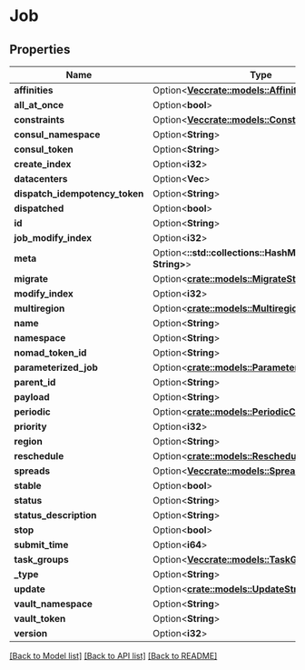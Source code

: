# Job

## Properties

Name | Type | Description | Notes
------------ | ------------- | ------------- | -------------
**affinities** | Option<[**Vec<crate::models::Affinity>**](Affinity.md)> |  | [optional]
**all_at_once** | Option<**bool**> |  | [optional]
**constraints** | Option<[**Vec<crate::models::Constraint>**](Constraint.md)> |  | [optional]
**consul_namespace** | Option<**String**> |  | [optional]
**consul_token** | Option<**String**> |  | [optional]
**create_index** | Option<**i32**> |  | [optional]
**datacenters** | Option<**Vec<String>**> |  | [optional]
**dispatch_idempotency_token** | Option<**String**> |  | [optional]
**dispatched** | Option<**bool**> |  | [optional]
**id** | Option<**String**> |  | [optional]
**job_modify_index** | Option<**i32**> |  | [optional]
**meta** | Option<**::std::collections::HashMap<String, String>**> |  | [optional]
**migrate** | Option<[**crate::models::MigrateStrategy**](MigrateStrategy.md)> |  | [optional]
**modify_index** | Option<**i32**> |  | [optional]
**multiregion** | Option<[**crate::models::Multiregion**](Multiregion.md)> |  | [optional]
**name** | Option<**String**> |  | [optional]
**namespace** | Option<**String**> |  | [optional]
**nomad_token_id** | Option<**String**> |  | [optional]
**parameterized_job** | Option<[**crate::models::ParameterizedJobConfig**](ParameterizedJobConfig.md)> |  | [optional]
**parent_id** | Option<**String**> |  | [optional]
**payload** | Option<**String**> |  | [optional]
**periodic** | Option<[**crate::models::PeriodicConfig**](PeriodicConfig.md)> |  | [optional]
**priority** | Option<**i32**> |  | [optional]
**region** | Option<**String**> |  | [optional]
**reschedule** | Option<[**crate::models::ReschedulePolicy**](ReschedulePolicy.md)> |  | [optional]
**spreads** | Option<[**Vec<crate::models::Spread>**](Spread.md)> |  | [optional]
**stable** | Option<**bool**> |  | [optional]
**status** | Option<**String**> |  | [optional]
**status_description** | Option<**String**> |  | [optional]
**stop** | Option<**bool**> |  | [optional]
**submit_time** | Option<**i64**> |  | [optional]
**task_groups** | Option<[**Vec<crate::models::TaskGroup>**](TaskGroup.md)> |  | [optional]
**_type** | Option<**String**> |  | [optional]
**update** | Option<[**crate::models::UpdateStrategy**](UpdateStrategy.md)> |  | [optional]
**vault_namespace** | Option<**String**> |  | [optional]
**vault_token** | Option<**String**> |  | [optional]
**version** | Option<**i32**> |  | [optional]

[[Back to Model list]](../README.md#documentation-for-models) [[Back to API list]](../README.md#documentation-for-api-endpoints) [[Back to README]](../README.md)


